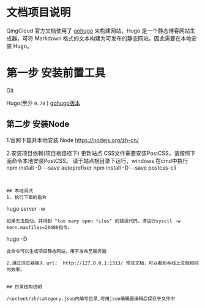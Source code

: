 # 文档项目说明
QingCloud 官方文档使用了 [gohugo](https://gohugo.io/getting-started/installing/) 来构建网站，Hugo 是一个静态博客网站生成器，可将 Markdown 格式的文本构建为可发布的静态网站。因此需要在本地安装 Hugo。

# 第一步 安装前置工具 
Git


Hugo(至少 `0.70` ) [gohugo版本](https://github.com/gohugoio/hugo/releases)

## 第二步 安装Node
1.官网下载并本地安装 Node https://nodejs.org/zh-cn/

2.安装项目依赖(项目根路径下)
更新站点 CSS文件需要安装PostCSS，请按照下面命令本地安装PostCSS。
请于站点根目录下运行，windows 在cmd中执行
npm install -D --save autoprefixer
npm install -D --save postcss-cli
```


## 本地调试
1. 执行下面的指令
```
hugo server -w
```
如果无法启动，并得到 "too many open files" 的错误代码，请运行sysctl -w kern.maxfiles=20480指令。
```
hugo -D
```
此命令可以生成项目静态网站，用于发布至服务器

2.通过浏览器输入 url:  http://127.0.0.1:1313/ 预览文档，可以看到与线上文档相同的效果。


## 目录结构说明

/content/zh/category.json内编写目录,可用json编辑器编辑后保存于文件中